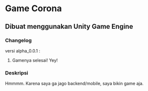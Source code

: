 # Game Corona
## Dibuat menggunakan Unity Game Engine

### Changelog
versi alpha_0.0.1 :
1. Gamenya selesai! Yey!

### Deskripsi
Hmmmm. Karena saya ga jago backend/mobile, saya bikin game aja.
